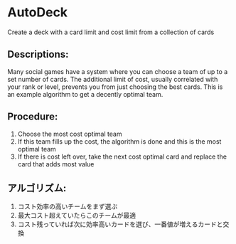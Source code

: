 AutoDeck
========

Create a deck with a card limit and cost limit from a collection of cards


Descriptions:
-------------------------------
Many social games have a system where you can choose a team of up to a set number of cards.
The additional limit of cost, usually correlated with your rank or level, prevents you from just choosing the best cards.
This is an example algorithm to get a decently optimal team.

Procedure: 
-------------------------------
1. Choose the most cost optimal team
2. If this team fills up the cost, the algorithm is done and this is the most optimal team
3. If there is cost left over, take the next cost optimal card and replace the card that adds most value
 
アルゴリズム:
-------------------------------
1. コスト効率の高いチームをまず選ぶ
2. 最大コスト超えていたらこのチームが最適
3. コスト残っていれば次に効率高いカードを選び、一番値が増えるカードと交換
